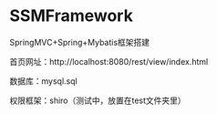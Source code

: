 # SSMFramework
SpringMVC+Spring+Mybatis框架搭建

首页网址：http://localhost:8080/rest/view/index.html

数据库：mysql.sql

权限框架：shiro（测试中，放置在test文件夹里）


